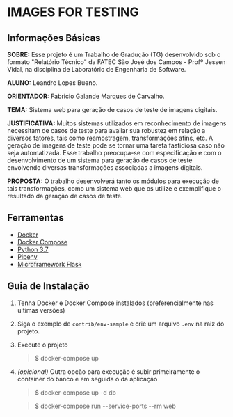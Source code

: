 # IMAGES FOR TESTING

## Informações Básicas

**SOBRE:** Esse projeto é um Trabalho de Gradução (TG) desenvolvido sob o formato "Relatório Técnico" da FATEC São
José dos Campos - Profº Jessen Vidal, na disciplina de Laboratório de Engenharia de Software.

**ALUNO:** Leandro Lopes Bueno.

**ORIENTADOR:** Fabricio Galande Marques de Carvalho.

**TEMA:** Sistema web para geração de casos de teste de imagens digitais.

**JUSTIFICATIVA:** Muitos sistemas utilizados em reconhecimento de imagens necessitam de casos de teste para avaliar sua
robustez em relação a diversos fatores, tais como reamostragem, transformações afins, etc. A geração de imagens de teste
pode se tornar uma tarefa fastidiosa caso não seja automatizada. Esse trabalho preocupa-se com especificação e com o
desenvolvimento de um sistema para geração de casos de teste envolvendo diversas transformações associadas a imagens
digitais.

**PROPOSTA:** O trabalho desenvolverá tanto os módulos para execução de tais transformações, como um sistema web que os utilize
e exemplifique o resultado da geração de casos de teste.

## Ferramentas

* [Docker](https://www.docker.com/)
* [Docker Compose](https://docs.docker.com/compose/)
* [Python 3.7](https://www.python.org/downloads/release/python-376/)
* [Pipenv](https://github.com/pypa/pipenv)
* [Microframework Flask](https://flask.palletsprojects.com/en/1.1.x/)

## Guia de Instalação

1. Tenha Docker e Docker Compose instalados (preferencialmente nas ultimas versões)

2. Siga o exemplo de `contrib/env-sample` e crie um arquivo `.env` na raiz do projeto.

3. Execute o projeto
    > $ docker-compose up

3. *(opicional)* Outra opção para execução é subir primeiramente o container do banco
    e em seguida o da aplicação
    > $ docker-compose up -d db

    > $ docker-compose run --service-ports --rm web

